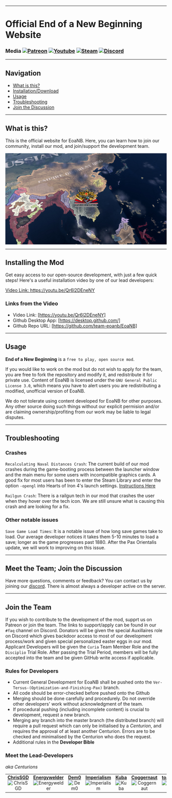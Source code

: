 <hr>

# Official End of a New Beginning Website

### Media      [![Patreon][patreon-badge]][patreon-link]   [![Youtube][youtube-badge]][youtube-link]   [![Steam][steam-badge]][steam-link]   [![Discord][discord-badge]][discord-link]

[patreon-badge]: https://img.shields.io/static/v1?label=Patreon&message=Donate&color=orange&logo=patreon
[patreon-link]: https://www.patreon.com/mod_eoanb

[steam-badge]: https://img.shields.io/static/v1?label=Steam&message=Download&color=lightgrey&logo=steam	
[steam-link]: https://steamcommunity.com/sharedfiles/filedetails/?id=2114093692

[youtube-badge]: https://img.shields.io/static/v1?label=Youtube&message=Videos&color=red&logo=youtube
[youtube-link]: https://www.youtube.com/channel/UCR6n-pjZ4ain9hhUESuhZNw

[discord-badge]: https://img.shields.io/static/v1?label=Discord&message=Chat&color=blue&logo=discord
[discord-link]: https://discord.gg/VgufEME

<hr>

## Navigation
* [What is this?](#what-is-this?)
* [Installation/Download](#installing-the-mod)
* [Usage](#usage)
* [Troubleshooting](#troubleshooting)
* [Join the Discussion](#meet-the-team;-join-the-discussion)

<hr>

## What is this?

This is the official website for EoaNB. Here, you can learn how to join our community, install our mod, and join/support the development team.

<img src="https://github.com/team-eoanb/EoaNB-Wallpapers/blob/main/banner_paxorientalis.jpg?raw=true" width="720px;" align="middle" alt="End of a New Beginning — Pax Orientalis Banner"/>

<hr>

## Installing the Mod

Get easy access to our open-source development, with just a few quick steps!
Here's a useful installation video by one of our lead developers: 

<a href="https://youtu.be/Qr6l2DEneNY">Video Link: https://youtu.be/Qr6l2DEneNY</a>

### Links from the Video 
* Video Link: [https://youtu.be/Qr6l2DEneNY]
* Github Desktop App: [https://desktop.github.com/]
* Github Repo URL: [https://github.com/team-eoanb/EoaNB]

<hr>

## Usage

**End of a New Beginning** is a `free to play, open source mod`.

If you would like to work on the mod but do not wish to apply for the team, you are free to fork the repository and modify it, and redistribute it for private use. Content of EoaNB is licensed under the `GNU General Public License 3.0`, which means you have to alert users you are redistributing a modified, unofficial version of EoaNB.

We do not tolerate using content developed for EoaNB for other purposes. Any other source doing such things without our explicit permision and/or are claiming ownership/profiting from our work may be liable to legal disputes.

<hr>

## Troubleshooting

### Crashes
`Recalculating Naval Distances Crash`: The current build of our mod crashes during the game-booting process between the launcher window and the main menu for some users with incompatible graphics cards. A good fix for most users has been to enter the Steam Library and enter the option `-opengl` into Hearts of Iron 4's launch settings. <a href="https://github.com/team-eoanb/EoaNB/wiki/Common-Troubleshooting-Actions"> Instructions Here</a>

`Railgun Crash`: There is a railgun tech in our mod that crashes the user when they hover over the tech icon. We are still unsure what is causing this crash and are looking for a fix.

### Other notable issues
`Save Game Load Times`: It is a notable issue of how long save games take to load. Our average developer notices it takes them 5-10 minutes to load a save; longer as the game progresses past 1880. After the Pax Orientalis update, we will work to improving on this issue.

<hr>

## Meet the Team; Join the Discussion

Have more questions, comments or feedback? You can contact us by joining our [discord](https://discord.gg/VgufEME). There is almost always a developer active on the server.

<hr>

## Join the Team
If you wish to contribute to the development of the mod, supprt us on Patreon or join the team. The links to support/apply can be found in our `#faq` channel on Discord. Donators will be given the special Auxillaires role on Discord which gives backdoor access to most of our development process/work and given special personalized easter eggs in our mod. Applicant Developers will be given the `Curia` Team Member Role and the `Disciplio` Trial Role. After passing the Trial Period, members will be fully accepted into the team and be given GitHub write access if applicable.

### Rules for Developers
- Current General Development for EoaNB shall be pushed onto the `Ver-Tersus-(Optimization-and-Finishing-Pax)` branch.
- All code should be error-checked before pushed onto the Github
- Merging should be done carefully and procedurely. Do not override other developers' work without acknowledgment of the team.
- If procedural pushing (including incomplete content) is crucial to development, request a new branch.
- Merging any branch into the master branch (the distributed branch) will require a pull request which can only be initialised by a *Centurion*, and requires the approval of at least another Centurion. Errors are to be checked and minimalised by the Centurion who does the request.
- Additional rules in the **Developer Bible**

### Meet the Lead-Developers
*aka Centurions*
<table>
<tr>
<td align="center">
  <a href = "https://github.com/ChrisSGD"><strong>ChrisSGD</strong></a>
  <img src="https://cdn.discordapp.com/attachments/469238221436354580/960730075039432724/chris.png" width="80px;" alt="ChrisSGD"/>
</td>
<td align="center">
  <a href = "https://github.com/Energywelder"><strong>Energywelder</strong></a>
  <img src="https://cdn.discordapp.com/attachments/469238221436354580/960730076553576498/energy.png" width="80px;" alt="Energywelder"/>
</td>
<td align="center">
  <a href = "https://github.com/Sir-DEM0"><strong>Dem0</strong></a>
  <img src="https://avatars.githubusercontent.com/u/84448163" width="80px;" alt="Dem0"/>
</td>
<td align="center">
  <a href = "https://github.com/Imperialism1"><strong>Imperialism</strong></a>
  <img src="https://avatars.githubusercontent.com/u/37026198" width="80px;" alt="Imperialism"/>
</td>
<td align="center">
  <a href = "https://github.com/Polskastronkkurwa"><strong>Kuba</strong></a>
  <img src="https://cdn.discordapp.com/attachments/469238221436354580/960730075802775562/kuba.png" width="80px;" alt="Kuba"/>
</td>
<td align="center">
  <a href = "https://github.com/Coggernaut"><strong>Coggernaut</strong></a>
  <img src="https://cdn.discordapp.com/attachments/469238221436354580/960730075349782628/cogg.png" width="80px;" alt="Coggernaut"/>
</td>
<td align="center">
  <a href = "https://github.com/toadsess"><strong>toadsess</strong></a>
  <img src="https://cdn.discordapp.com/avatars/469981670141853699/fb3081404173ce844580025574c17751.webp" width="80px;" alt="toadsess"/>
</td>
<td align="center">
  <a href = "https://github.com/FloridaMayhem"><strong>EnzoC9083</strong></a>
  <img src="https://cdn.discordapp.com/attachments/469238221436354580/960730076272533544/enzo.png" width="80px;" alt="EnzoC9083"/>
</td>
<td align="center">
  <a href = "https://github.com/TheFunkymenStudio"><strong>Funkyman</strong></a>
  <img src="https://cdn.discordapp.com/avatars/183277104769662977/5d4846e2317051328c8317f03ad4422b.webp" width="80px;" alt="Funkyman"/>
</td>
<td align="center">
  <a href = "https://github.com/Makkkkus"><strong>Makkkkus</strong></a>
  <img src="https://avatars.githubusercontent.com/u/37084190" width="80px;" alt="Makkkkus"/>
</td>
</tr>
</table>
